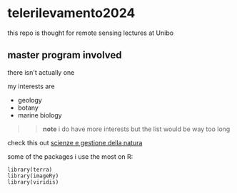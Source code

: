 # telerilevamento2024

this repo is thought for remote sensing lectures at Unibo

## master program involved
there isn't actually one

my interests are
+ geology
+ botany
+ marine biology

>> **note**
i do have more interests but the list would be way too long

check this out [scienze e gestione della natura](https://corsi.unibo.it/magistrale/ScienzeGestioneNatura)

some of the packages i use the most on R:
```{r} 
library(terra)
library(imageRy)
library(viridis)
